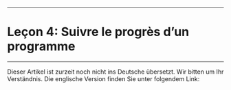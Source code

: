 ****
# Leçon 4: Suivre le progrès d’un programme
---

Dieser Artikel ist zurzeit noch nicht ins Deutsche übersetzt. Wir bitten um Ihr Verständnis. Die englische Version finden Sie unter folgendem Link: []()






